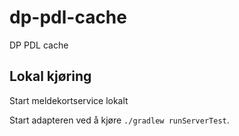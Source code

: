 # dp-pdl-cache
DP PDL cache

## Lokal kjøring
Start meldekortservice lokalt

Start adapteren ved å kjøre `./gradlew runServerTest`.

